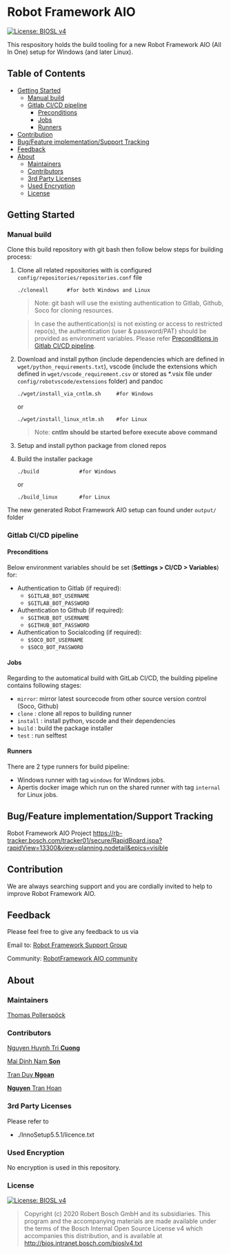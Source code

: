 <!---

	Copyright (c) 2020 Robert Bosch GmbH and its subsidiaries.
	This program and the accompanying materials are made available under
	the terms of the Bosch Internal Open Source License v4
	which accompanies this distribution, and is available at
	http://bios.intranet.bosch.com/bioslv4.txt

-->

# Robot Framework AIO  <!-- omit in toc -->

[![License: BIOSL v4](http://bios.intranet.bosch.com/bioslv4-badge.svg)](#license)

This respository holds the build tooling for a new Robot Framework AIO (All In One) setup for Windows (and later Linux).


## Table of Contents  <!-- omit in toc -->

- [Getting Started](#getting-started)
  - [Manual build](#manual-build)
  - [Gitlab CI/CD pipeline](#auto-build)
    - [Preconditions](#preconditions)
    - [Jobs](#jobs)
    - [Runners](#runners)
- [Contribution](#contribution-guidelines)
- [Bug/Feature implementation/Support Tracking](#tracking)
- [Feedback](#feedback)
- [About](#about)
  - [Maintainers](#maintainers)
  - [Contributors](#contributors)
  - [3rd Party Licenses](#3rd-party-licenses)
  - [Used Encryption](#used-encryption)
  - [License](#license)

## Getting Started <a name="getting-started"></a>

### Manual build <a name="manual-build"></a>
Clone this build repository with git bash then follow below steps for building process:

1. Clone all related repositories with is configured `config/repositories/repositories.conf` file
	```
	./cloneall		#for both Windows and Linux
	```
	>Note: git bash will use the existing authentication to Gitlab, Github, Soco for cloning resources.

	>In case the authentication(s) is not existing or access to restricted repo(s), the authentication (user & password/PAT) should be provided as environment variables. Please refer [Preconditions in Gitlab CI/CD pipeline](#preconditions).

2. Download and install python (include dependencies which are defined in `wget/python_requirements.txt`), vscode (include the extensions which defined in `wget/vscode_requirement.csv` or stored as *.vsix file under `config/robotvscode/extensions` folder) and pandoc
	```
	./wget/install_via_cntlm.sh		#for Windows
	```
	or 
	```
	./wget/install_linux_ntlm.sh	#for Linux
	```
	>Note: **cntlm should be started before execute above command**
3. Setup and install python package from cloned repos
4. Build the installer package
	```
	./build				#for Windows
	```
	or
	```
	./build_linux		#for Linux
	```
The new generated Robot Framework AIO setup can found under `output/` folder

### Gitlab CI/CD pipeline <a name="auto-build"></a>
#### Preconditions <a name="preconditions"></a>
Below environment variables should be set (**Settings > CI/CD > Variables**) for:
- Authentication to Gitlab (if required):
	- `$GITLAB_BOT_USERNAME`
	- `$GITLAB_BOT_PASSWORD`
- Authentication to Github (if required):
	- `$GITHUB_BOT_USERNAME`
	- `$GITHUB_BOT_PASSWORD`
- Authentication to Socialcoding (if required):
	- `$SOCO_BOT_USERNAME`
	- `$SOCO_BOT_PASSWORD`

#### Jobs <a name="jobs"></a>
Regarding to the automatical build with GitLab CI/CD, the building pipeline contains following stages:
- `mirror`: mirror latest sourcecode from other source version control (Soco, Github)
- `clone` : clone all repos to building runner
- `install` : install python, vscode and their dependencies
- `build` : build the package installer
- `test` : run selftest

#### Runners <a name="runners"></a>
There are 2 type runners for build pipeline:
- Windows runner with tag `windows` for Windows jobs.
- Apertis docker image which run on the shared runner with tag `internal` for Linux jobs.
## Bug/Feature implementation/Support Tracking<a name="tracking"></a>

Robot Framework AIO Project
https://rb-tracker.bosch.com/tracker01/secure/RapidBoard.jspa?rapidView=13300&view=planning.nodetail&epics=visible

## Contribution <a name="contribution-guidelines"></a>

We are always searching support and you are cordially invited to help to improve Robot Framework AIO.

## Feedback <a name="feedback"></a>

Please feel free to give any feedback to us via

Email to: [Robot Framework Support Group](mailto:RobotFrameworkSupportGroup@bcn.bosch.com)

Community: [RobotFramework AIO community](https://connect.bosch.com/communities/community/ROBFW)


## About <a name="about"></a>

### Maintainers <a name="maintainers"></a>

[Thomas Pollersp&ouml;ck](https://connect.bosch.com/profiles/html/profileView.do?userid=CF5E6A27-460A-4D81-A3B2-6F1B66BA6812)

### Contributors <a name="contributors"></a>
[Nguyen Huynh Tri **Cuong**](https://connect.bosch.com/profiles/html/profileView.do?userid=C022F16C-EC4D-4701-BE51-5E743AAA9031#&tabinst=Updates)

[Mai Dinh Nam **Son**](https://connect.bosch.com/profiles/html/profileView.do?userid=CA9FA391-8728-485D-A8B7-2DD840A777D4#&tabinst=Updates)

[Tran Duy **Ngoan**](https://connect.bosch.com/profiles/html/profileView.do?key=8b91aa39-e896-4de7-bee1-32e5e03b5350#&tabinst=Updates)

[**Nguyen** Tran Hoan](https://connect.bosch.com/profiles/html/profileView.do?key=e4f7910a-e3c8-48c7-a6bb-8547060ee2eb#&tabinst=Updates)

### 3rd Party Licenses <a name="3rd-party-licenses"></a>

Please refer to

* ./InnoSetup5.5.1/licence.txt

### Used Encryption <a name="used-encryption"></a>

No encryption is used in this repository.

### License <a name="license"></a>

[![License: BIOSL v4](http://bios.intranet.bosch.com/bioslv4-badge.svg)](#license)

> Copyright (c) 2020 Robert Bosch GmbH and its subsidiaries.
> This program and the accompanying materials are made available under
> the terms of the Bosch Internal Open Source License v4
> which accompanies this distribution, and is available at
> http://bios.intranet.bosch.com/bioslv4.txt

<!---

	Copyright (c) 2020 Robert Bosch GmbH and its subsidiaries.
	This program and the accompanying materials are made available under
	the terms of the Bosch Internal Open Source License v4
	which accompanies this distribution, and is available at
	http://bios.intranet.bosch.com/bioslv4.txt

-->

